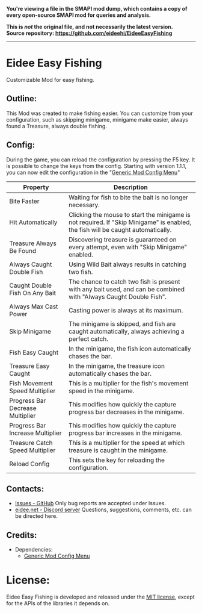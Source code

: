 **You're viewing a file in the SMAPI mod dump, which contains a copy of every open-source SMAPI mod
for queries and analysis.**

**This is _not_ the original file, and not necessarily the latest version.**  
**Source repository: https://github.com/eideehi/EideeEasyFishing**

----

# Eidee Easy Fishing
Customizable Mod for easy fishing.

## Outline:
This Mod was created to make fishing easier. You can customize from your configuration, such as skipping minigame, minigame make easier, always found a Treasure, always double fishing.

## Config:
During the game, you can reload the configuration by pressing the F5 key. It is possible to change the keys from the config.
Starting with version 1.1.1, you can now edit the configuration in the "[Generic Mod Config Menu](https://www.nexusmods.com/stardewvalley/mods/5098)"

| Property                         | Description                                                                                                                     |
| ------------------------------   | ---------------------------------------------------------------------------------------------------------------------           |
| Bite Faster                      | Waiting for fish to bite the bait is no longer necessary.                                                                       |
| Hit Automatically                | Clicking the mouse to start the minigame is not required. If "Skip Minigame" is enabled, the fish will be caught automatically. |
| Treasure Always Be Found         | Discovering treasure is guaranteed on every attempt, even with "Skip Minigame" enabled.                                         |
| Always Caught Double Fish        | Using Wild Bait always results in catching two fish.                                                                            |
| Caught Double Fish On Any Bait   | The chance to catch two fish is present with any bait used, and can be combined with "Always Caught Double Fish".               |
| Always Max Cast Power            | Casting power is always at its maximum.                                                                                         |
| Skip Minigame                    | The minigame is skipped, and fish are caught automatically, always achieving a perfect catch.                                   |
| Fish Easy Caught                 | In the minigame, the fish icon automatically chases the bar.                                                                    |
| Treasure Easy Caught             | In the minigame, the treasure icon automatically chases the bar.                                                                |
| Fish Movement Speed Multiplier   | This is a multiplier for the fish's movement speed in the minigame.                                                             |
| Progress Bar Decrease Multiplier | This modifies how quickly the capture progress bar decreases in the minigame.                                                   |
| Progress Bar Increase Multiplier | This modifies how quickly the capture progress bar increases in the minigame.                                                   |
| Treasure Catch Speed Multiplier  | This is a multiplier for the speed at which treasure is caught in the minigame.                                                 |
| Reload Config                    | This sets the key for reloading the configuration.                                                                              |

## Contacts:
- [Issues - GitHub](https://github.com/eideehi/sdv-easyfishing/issues)
  Only bug reports are accepted under Issues.
- [eidee.net - Discord server](https://discord.gg/DDQqxkK7s6)
  Questions, suggestions, comments, etc. can be directed here.

## Credits:
* Dependencies:
  * [Generic Mod Config Menu](https://www.nexusmods.com/stardewvalley/mods/5098)

# License:
Eidee Easy Fishing is developed and released under the [MIT license](./LICENSE), except for the APIs of the libraries it depends on.
